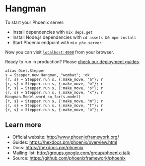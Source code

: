 # Hangman

To start your Phoenix server:

  * Install dependencies with `mix deps.get`
  * Install Node.js dependencies with `cd assets && npm install`
  * Start Phoenix endpoint with `mix phx.server`

Now you can visit [`localhost:4000`](http://localhost:4000) from your browser.

Ready to run in production? Please [check our deployment guides](https://hexdocs.pm/phoenix/deployment.html).

```
alias Diet.Stepper
s = Stepper.new Hangman, "wombat"; :ok
{r, s} = Stepper.run s, {:make_move, "a"}; r
{r, s} = Stepper.run s, {:make_move, "w"}; r
{r, s} = Stepper.run s, {:make_move, "o"}; r
{r, s} = Stepper.run s, {:make_move, "x"}; r
Hangman.Model.word_so_far(s.model)
{r, s} = Stepper.run s, {:make_move, "m"}; r
{r, s} = Stepper.run s, {:make_move, "t"}; r
{r, s} = Stepper.run s, {:make_move, "b"}; r
```

## Learn more

  * Official website: http://www.phoenixframework.org/
  * Guides: https://hexdocs.pm/phoenix/overview.html
  * Docs: https://hexdocs.pm/phoenix
  * Mailing list: http://groups.google.com/group/phoenix-talk
  * Source: https://github.com/phoenixframework/phoenix
